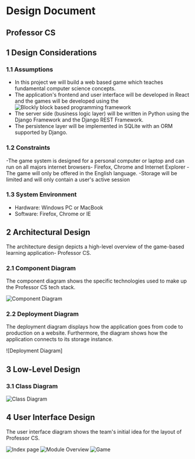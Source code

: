 # Design Document

## Professor CS

## 1 Design Considerations

### 1.1 Assumptions

- In this project we will build a web based game which teaches fundamental computer science concepts. 
- The application's frontend and user interface will be developed in React and the games will be developed using the ![Blockly block based programming framework](https://developers.google.com/blockly)
- The server side (business logic layer) will be written in Python using the Django Framework and the Django REST Framework. 
- The persistence layer will be implemented in SQLite with an ORM supported by Django.

### 1.2 Constraints

-The game system is designed for a personal computer or laptop and can run on all majors internet browsers- Firefox, Chrome and Internet Explorer
-The game will only be offered in the English language.
-Storage will be limited and will only contain a user's active session

### 1.3 System Environment

- Hardware: Windows PC or MacBook  
- Software: Firefox, Chrome or IE

## 2 Architectural Design

The architecture design depicts a high-level overview of the game-based learning application- Professor CS.

### 2.1 Component Diagram

The component diagram shows the specific technologies used to make up the Professor CS tech stack.

![Component Diagram](imgs/arch.png)

### 2.2 Deployment Diagram

The deployment diagram displays how the application goes from code to production on a website. Furthermore, the diagram shows how the application connects to its storage instance.

![Deployment Diagram]

## 3 Low-Level Design

### 3.1 Class Diagram

![Class Diagram](imgs/uml.png)

## 4 User Interface Design

The user interface diagram shows the team's initial idea for the layout of Professor CS.

![Index page](imgs/ui-1.png)
![Module Overview](imgs/ui-2.png)
![Game](imgs/ui-3.png)

